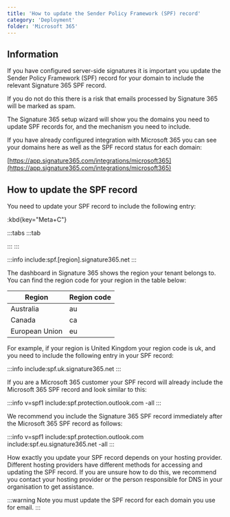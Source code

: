 ```yaml
---
title: 'How to update the Sender Policy Framework (SPF) record'
category: 'Deployment'
folder: 'Microsoft 365'
---
```


## Information

If you have configured server-side signatures it is important you update the Sender Policy Framework (SPF) record for your domain to include the relevant Signature 365 SPF record.

If you do not do this there is a risk that emails processed by Signature 365 will be marked as spam.

The Signature 365 setup wizard will show you the domains you need to update SPF records for, and the mechanism you need to include.

If you have already configured integration with Microsoft 365 you can see your domains here as well as the SPF record status for each domain:

[https://app.signature365.com/integrations/microsoft365](https://app.signature365.com/integrations/microsoft365)

## How to update the SPF record

You need to update your SPF record to include the following entry:

:kbd{key="Meta+C"}

:::tabs
  :::tab
    
  :::
:::

:::info
include:spf.[region].signature365.net
:::

The dashboard in Signature 365 shows the region your tenant belongs to. You can find the region code for your region in the table below:

| Region | Region code |
| --- | --- |
| Australia | au |
| Canada | ca |
| European Union | eu |

For example, if your region is United Kingdom your region code is uk, and you need to include the following entry in your SPF record:

:::info
include:spf.uk.signature365.net
:::

If you are a Microsoft 365 customer your SPF record will already include the Microsoft 365 SPF record and look similar to this:

:::info
v=spf1 include:spf.protection.outlook.com -all
:::

We recommend you include the Signature 365 SPF record immediately after the Microsoft 365 SPF record as follows:

:::info
v=spf1 include:spf.protection.outlook.com include:spf.eu.signature365.net -all
:::

How exactly you update your SPF record depends on your hosting provider. Different hosting providers have different methods for accessing and updating the SPF record. If you are unsure how to do this, we recommend you contact your hosting provider or the person responsible for DNS in your organisation to get assistance.

:::warning
Note you must update the SPF record for each domain you use for email.
:::